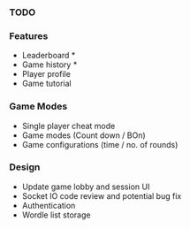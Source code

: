 ### TODO

### Features
- Leaderboard *
- Game history *
- Player profile
- Game tutorial

### Game Modes
- Single player cheat mode
- Game modes (Count down / BOn)
- Game configurations (time / no. of rounds)

### Design
- Update game lobby and session UI
- Socket IO code review and potential bug fix
- Authentication
- Wordle list storage